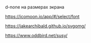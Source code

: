 d-none на размерах экрана

https://icomoon.io/app/#/select/font

https://jakearchibald.github.io/svgomg/

https://www.oddbird.net/susy/